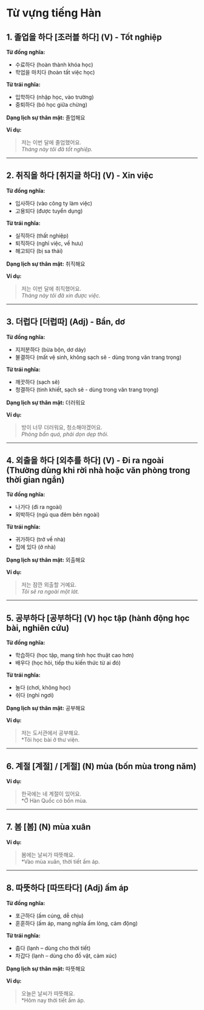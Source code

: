 # Từ vựng tiếng Hàn

## 1. 졸업을 하다 [조러블 하다] (V) - Tốt nghiệp  
**Từ đồng nghĩa:**  
- 수료하다 (hoàn thành khóa học)  
- 학업을 마치다 (hoàn tất việc học)  

**Từ trái nghĩa:**  
- 입학하다 (nhập học, vào trường)  
- 중퇴하다 (bỏ học giữa chừng)  

**Dạng lịch sự thân mật:** 졸업해요  

**Ví dụ:**  
> 저는 이번 달에 졸업했어요.  
> *Tháng này tôi đã tốt nghiệp.*  

---

## 2. 취직을 하다 [취지글 하다] (V) - Xin việc  
**Từ đồng nghĩa:**  
- 입사하다 (vào công ty làm việc)  
- 고용되다 (được tuyển dụng)  

**Từ trái nghĩa:**  
- 실직하다 (thất nghiệp)  
- 퇴직하다 (nghỉ việc, về hưu)  
- 해고되다 (bị sa thải)  

**Dạng lịch sự thân mật:** 취직해요  

**Ví dụ:**  
> 저는 이번 달에 취직했어요.  
> *Tháng này tôi đã xin được việc.*  

---

## 3. 더럽다 [더럽따] (Adj) - Bẩn, dơ  
**Từ đồng nghĩa:**  
- 지저분하다 (bừa bộn, dơ dáy)  
- 불결하다 (mất vệ sinh, không sạch sẽ - dùng trong văn trang trọng)  

**Từ trái nghĩa:**  
- 깨끗하다 (sạch sẽ)  
- 청결하다 (tinh khiết, sạch sẽ - dùng trong văn trang trọng)  

**Dạng lịch sự thân mật:** 더러워요  

**Ví dụ:**  
> 방이 너무 더러워요, 청소해야겠어요.  
> *Phòng bẩn quá, phải dọn dẹp thôi.*  

---

## 4. 외출을 하다 [외추를 하다] (V) - Đi ra ngoài  (Thường dùng khi rời nhà hoặc văn phòng trong thời gian ngắn)
**Từ đồng nghĩa:**
- 나가다 (đi ra ngoài)
- 외박하다 (ngủ qua đêm bên ngoài)

**Từ trái nghĩa:**  
- 귀가하다 (trở về nhà)
- 집에 있다 (ở nhà)

**Dạng lịch sự thân mật:** 외출해요

**Ví dụ:**
> 저는 잠깐 외출할 거예요.  
> *Tôi sẽ ra ngoài một lát.*  

---

## 5. 공부하다 [공부하다] (V) học tập (hành động học bài, nghiên cứu)
**Từ đồng nghĩa:**
- 학습하다 (học tập, mang tính học thuật cao hơn)
- 배우다 (học hỏi, tiếp thu kiến thức từ ai đó)

**Từ trái nghĩa:**  
- 놀다 (chơi, không học)
- 쉬다 (nghỉ ngơi)

**Dạng lịch sự thân mật:** 공부해요

**Ví dụ:**
> 저는 도서관에서 공부해요.  
> *Tôi học bài ở thư viện.  

---

## 6. 계절 [계절] / [게절] (N) mùa (bốn mùa trong năm)
**Ví dụ:**
> 한국에는 네 계절이 있어요.  
> *Ở Hàn Quốc có bốn mùa.  

---

## 7. 봄 [봄] (N) mùa xuân
**Ví dụ:**
> 봄에는 날씨가 따뜻해요.  
> *Vào mùa xuân, thời tiết ấm áp.  

--- 

## 8. 따뜻하다 [따뜨타다] (Adj) ấm áp
**Từ đồng nghĩa:**
- 포근하다 (ấm cúng, dễ chịu)
- 훈훈하다 (ấm áp, mang nghĩa ấm lòng, cảm động)

**Từ trái nghĩa:**  
- 춥다 (lạnh – dùng cho thời tiết)
- 차갑다 (lạnh – dùng cho đồ vật, cảm xúc)

**Dạng lịch sự thân mật:** 따뜻해요

**Ví dụ:**
> 오늘은 날씨가 따뜻해요.  
> *Hôm nay thời tiết ấm áp.  